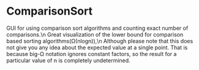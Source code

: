 # ComparisonSort
GUI for using comparison sort algorithms and counting exact number of comparisons.\n
Great visualization of the lower bound for comparison based sorting algorithms(Ω(nlogn)),\n
Although please note that this does not give you any idea about the expected value at a single point.
That is because big-Ω notation ignores constant factors, so the result for a particular value of n is completely undetermined.

